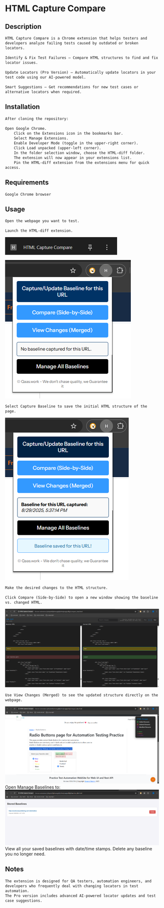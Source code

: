 # HTML Capture Compare

## Description

    HTML Capture Compare is a Chrome extension that helps testers and developers analyze failing tests caused by outdated or broken locators.

    Identify & Fix Test Failures – Compare HTML structures to find and fix locator issues.

    Update Locators (Pro Version) – Automatically update locators in your test code using our AI-powered model.

    Smart Suggestions – Get recommendations for new test cases or alternative locators when required.

## Installation

    After cloning the repository:

    Open Google Chrome.
        Click on the Extensions icon in the bookmarks bar.
        Select Manage Extensions.
        Enable Developer Mode (toggle in the upper-right corner).
        Click Load unpacked (upper-left corner).
        In the folder selection window, choose the HTML-diff folder.
        The extension will now appear in your extensions list.
        Pin the HTML-diff extension from the extensions menu for quick access.

## Requirements

    Google Chrome browser

## Usage

    Open the webpage you want to test.

    Launch the HTML-diff extension.
![extension icon](assets/icon.png)

![extension preview](assets/preview.png)

    Select Capture Baseline to save the initial HTML structure of the page.

![extension capture](assets/capture.png)

    Make the desired changes to the HTML structure.

    Click Compare (Side-by-Side) to open a new window showing the baseline vs. changed HTML.
![extension compare](assets/compare.png)

    Use View Changes (Merged) to see the updated structure directly on the webpage.
![extension Merged](assets/merged.png)
    Open Manage Baselines to:
![extension Manage](assets/view-delete-baseline.png)
        View all your saved baselines with date/time stamps.
        Delete any baseline you no longer need.

## Notes

    The extension is designed for QA testers, automation engineers, and developers who frequently deal with changing locators in test automation.
    The Pro version includes advanced AI-powered locator updates and test case suggestions.
